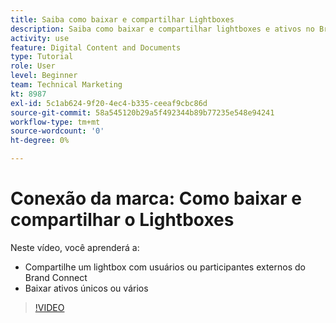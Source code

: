 ```yaml
---
title: Saiba como baixar e compartilhar Lightboxes
description: Saiba como baixar e compartilhar lightboxes e ativos no Brand Connect de [!UICONTROL Workfront DAM].
activity: use
feature: Digital Content and Documents
type: Tutorial
role: User
level: Beginner
team: Technical Marketing
kt: 8987
exl-id: 5c1ab624-9f20-4ec4-b335-ceeaf9cbc86d
source-git-commit: 58a545120b29a5f492344b89b77235e548e94241
workflow-type: tm+mt
source-wordcount: '0'
ht-degree: 0%

---
```


# Conexão da marca: Como baixar e compartilhar o Lightboxes

Neste vídeo, você aprenderá a:

* Compartilhe um lightbox com usuários ou participantes externos do Brand Connect
* Baixar ativos únicos ou vários

>[!VIDEO](https://video.tv.adobe.com/v/335249/?quality=12)
